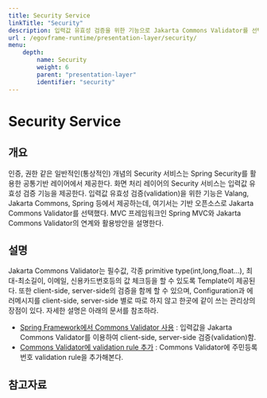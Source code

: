 ```yaml
---
title: Security Service
linkTitle: "Security"
description: 입력값 유효성 검증을 위한 기능으로 Jakarta Commons Validator를 선택하여 Spring MVC와 연계해 활용하는 방법을 설명한다. 이를 통해 화면 처리 레이어에서 입력값 검증 기능을 제공하고, Spring Security를 활용한 공통 기반 레이어에서 인증 및 권한과 같은 보안 서비스를 지원한다.
url : /egovframe-runtime/presentation-layer/security/
menu:
    depth:
        name: Security
        weight: 6
        parent: "presentation-layer"
        identifier: "security"
---
```

# Security Service

## 개요

인증, 권한 같은 일반적인(통상적인) 개념의 Security 서비스는 Spring Security를 활용한 공통기반 레이어에서 제공한다.
화면 처리 레이어의 Security 서비스는 입력값 유효성 검증 기능을 제공한다.
입력값 유효성 검증(validation)을 위한 기능은 Valang, Jakarta Commons, Spring 등에서 제공하는데, 여기서는 기반 오픈소스로 Jakarta Commons Validator를 선택했다.
MVC 프레임워크인 Spring MVC와 Jakarta Commons Validator의 연계와 활용방안을 설명한다.

## 설명

Jakarta Commons Validator는 필수값, 각종 primitive type(int,long,float…), 최대-최소길이, 이메일, 신용카드번호등의 값 체크등을 할 수 있도록 Template이 제공된다.
또한 client-side, server-side의 검증을 함께 할 수 있으며,
Configuration과 에러메시지를 client-side, server-side 별로 따로 하지 않고 한곳에 같이 쓰는 관리상의 장점이 있다.
자세한 설명은 아래의 문서를 참조하라.

- [Spring Framework에서 Commons Validator 사용](./security-jakarta-commons-validator.md) : 입력값을 Jakarta Commons Validator를 이용하여 client-side, server-side 검증(validation)함.
- [Commons Validator에 validation rule 추가](./security-validation-add-rules-in-common-validator.md) : Commons Validator에 주민등록번호 validation rule을 추가해본다.

## 참고자료


